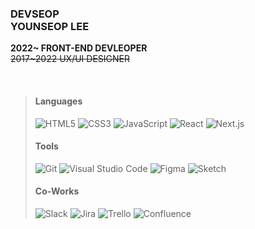 ### DEVSEOP</br>YOUNSEOP LEE

**2022~ FRONT-END DEVLEOPER**</br>
~~2017~2022 UX/UI DESIGNER~~

<br />

> #### Languages ####
> ![HTML5](https://img.shields.io/badge/HTML5-E34F26.svg?&style=for-the-badge&logo=HTML5&logoColor=white)
> ![CSS3](https://img.shields.io/badge/CSS3-1572B6.svg?&style=for-the-badge&logo=CSS3&logoColor=white)
> ![JavaScript](https://img.shields.io/badge/JavaScript-F7DF1E.svg?&style=for-the-badge&logo=JavaScript&logoColor=black)
> ![React](https://img.shields.io/badge/React-61DAFB.svg?&style=for-the-badge&logo=React&logoColor=black)
> ![Next.js](https://img.shields.io/badge/Next.js-000000.svg?&style=for-the-badge&logo=Next.js&logoColor=white)
> #### Tools ####
> ![Git](https://img.shields.io/badge/Git-F05032.svg?&style=for-the-badge&logo=Git&logoColor=white)
> ![Visual Studio Code](https://img.shields.io/badge/Visual%20Studio%20Code-007ACC.svg?&style=for-the-badge&logo=Visual%20Studio%20Code&logoColor=white)
> ![Figma](https://img.shields.io/badge/Figma-F24E1E.svg?&style=for-the-badge&logo=Figma&logoColor=white)
> ![Sketch](https://img.shields.io/badge/Sketch-F7B500.svg?&style=for-the-badge&logo=Sketch&logoColor=black)
> #### Co-Works ####
> ![Slack](https://img.shields.io/badge/Slack-4A154B.svg?&style=for-the-badge&logo=Slack&logoColor=white)
> ![Jira](https://img.shields.io/badge/Jira-0052CC.svg?&style=for-the-badge&logo=Jira&logoColor=white)
> ![Trello](https://img.shields.io/badge/Trello-0052CC.svg?&style=for-the-badge&logo=Trello&logoColor=white)
> ![Confluence](https://img.shields.io/badge/Confluence-172B4D.svg?&style=for-the-badge&logo=Confluence&logoColor=white)
